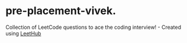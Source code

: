 # pre-placement-vivek.
Collection of LeetCode questions to ace the coding interview! - Created using [LeetHub](https://github.com/QasimWani/LeetHub)
